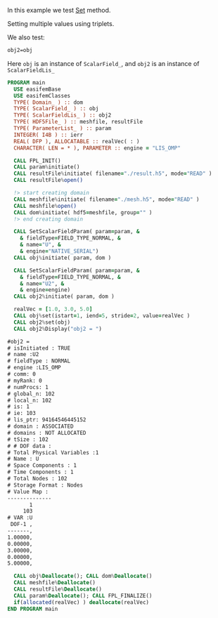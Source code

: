 In this example we test [Set](./Set.md) method.

Setting multiple values using triplets.

We also test:

```txt
obj2=obj
```

Here `obj` is an instance of `ScalarField_`, and `obj2` is an instance of `ScalarFieldLis_`

```fortran
PROGRAM main
  USE easifemBase
  USE easifemClasses
  TYPE( Domain_ ) :: dom
  TYPE( ScalarField_ ) :: obj
  TYPE( ScalarFieldLis_ ) :: obj2
  TYPE( HDF5File_ ) :: meshfile, resultFile
  TYPE( ParameterList_ ) :: param
  INTEGER( I4B ) :: ierr
  REAL( DFP ), ALLOCATABLE :: realVec( : )
  CHARACTER( LEN = * ), PARAMETER :: engine = "LIS_OMP"
```

```fortran title="Open file for import"
  CALL FPL_INIT()
  CALL param%initiate()
  CALL resultFile%initiate( filename="./result.h5", mode="READ" )
  CALL resultFile%open()
```

```fortran title="read domain"
  !> start creating domain
  CALL meshfile%initiate( filename="./mesh.h5", mode="READ" )
  CALL meshfile%open()
  CALL dom%initiate( hdf5=meshfile, group="" )
  !> end creating domain
```

```fortran title="initiate scalar field"
  CALL SetScalarFieldParam( param=param, &
    & fieldType=FIELD_TYPE_NORMAL, &
    & name="U", &
    & engine="NATIVE_SERIAL")
  CALL obj%initiate( param, dom )

  CALL SetScalarFieldParam( param=param, &
    & fieldType=FIELD_TYPE_NORMAL, &
    & name="U2", &
    & engine=engine)
  CALL obj2%initiate( param, dom )
```

```fortran title="Setting multiple values using triplets"
  realVec = [1.0, 3.0, 5.0]
  CALL obj%set(istart=1, iend=5, stride=2, value=realVec )
  CALL obj2%set(obj)
  CALL obj2%Display("obj2 = ")
```

```txt title="results"
#obj2 =
# isInitiated : TRUE
# name :U2
# fieldType : NORMAL
# engine :LIS_OMP
# comm: 0
# myRank: 0
# numProcs: 1
# global_n: 102
# local_n: 102
# is: 1
# ie: 103
# lis_ptr: 94164546445152
# domain : ASSOCIATED
# domains : NOT ALLOCATED
# tSize : 102
# # DOF data :
# Total Physical Variables :1
# Name : U
# Space Components : 1
# Time Components : 1
# Total Nodes : 102
# Storage Format : Nodes
# Value Map : 
--------------
       1      
     103      
# VAR :U
 DOF-1 ,   
-------,   
1.00000,   
0.00000,   
3.00000,   
0.00000,   
5.00000,   
```

```fortran title="Cleanup"
  CALL obj%Deallocate(); CALL dom%Deallocate()
  CALL meshfile%Deallocate()
  CALL resultFile%Deallocate()
  CALL param%Deallocate(); CALL FPL_FINALIZE()
  if(allocated(realVec) ) deallocate(realVec)
END PROGRAM main
```
